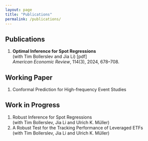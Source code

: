 ```yaml
---
layout: page
title: "Publications"
permalink: /publications/
---
```


## Publications

1. **Optimal Inference for Spot Regressions**  
   (with Tim Bollerslev and Jia Li) [pdf]  
   _American Economic Review_, 114(3), 2024, 678–708.

## Working Paper

1. Conformal Prediction for High-frequency Event Studies

## Work in Progress

1. Robust Inference for Spot Regressions  
   (with Tim Bollerslev, Jia Li and Ulrich K. Müller)  
2. A Robust Test for the Tracking Performance of Leveraged ETFs  
   (with Tim Bollerslev, Jia Li and Ulrich K. Müller)
